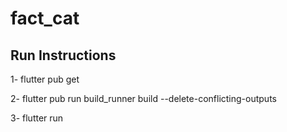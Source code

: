 # fact_cat

## Run Instructions

1- flutter pub get

2- flutter pub run build_runner build --delete-conflicting-outputs

3- flutter run

